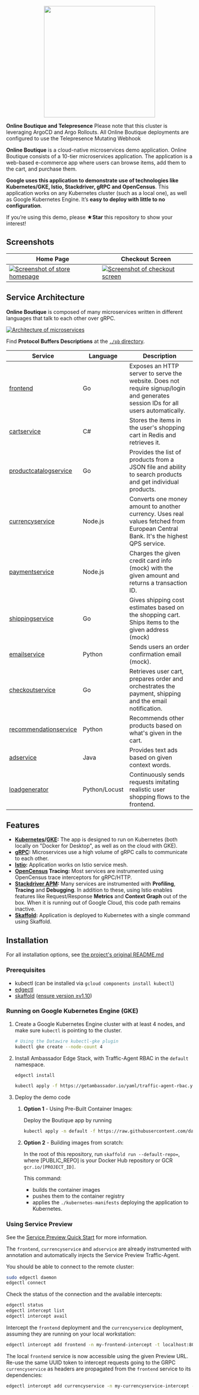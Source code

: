<p align="center">
<img src="src/frontend/static/icons/Hipster_HeroLogoCyan.svg" width="300"/>
</p>

**Online Boutique and Telepresence**
Please note that this cluster is leveraging ArgoCD and Argo Rollouts.
All Online Boutique deployments are configured to use the Telepresence Mutating Webhook  

**Online Boutique** is a cloud-native microservices demo application.
Online Boutique consists of a 10-tier microservices application. The application is a
web-based e-commerce app where users can browse items,
add them to the cart, and purchase them.

**Google uses this application to demonstrate use of technologies like
Kubernetes/GKE, Istio, Stackdriver, gRPC and OpenCensus**. This application
works on any Kubernetes cluster (such as a local one), as well as Google
Kubernetes Engine. It’s **easy to deploy with little to no configuration**.

If you’re using this demo, please **★Star** this repository to show your interest!

## Screenshots

| Home Page                                                                                                         | Checkout Screen                                                                                                    |
| ----------------------------------------------------------------------------------------------------------------- | ------------------------------------------------------------------------------------------------------------------ |
| [![Screenshot of store homepage](./docs/img/online-boutique-frontend-1.png)](./docs/img/online-boutique-frontend-1.png) | [![Screenshot of checkout screen](./docs/img/online-boutique-frontend-2.png)](./docs/img/online-boutique-frontend-2.png) |

## Service Architecture

**Online Boutique** is composed of many microservices written in different
languages that talk to each other over gRPC.

[![Architecture of
microservices](./docs/img/architecture-diagram.png)](./docs/img/architecture-diagram.png)

Find **Protocol Buffers Descriptions** at the [`./pb` directory](./pb).

| Service                                              | Language      | Description                                                                                                                       |
| ---------------------------------------------------- | ------------- | --------------------------------------------------------------------------------------------------------------------------------- |
| [frontend](./src/frontend)                           | Go            | Exposes an HTTP server to serve the website. Does not require signup/login and generates session IDs for all users automatically. |
| [cartservice](./src/cartservice)                     | C#            | Stores the items in the user's shopping cart in Redis and retrieves it.                                                           |
| [productcatalogservice](./src/productcatalogservice) | Go            | Provides the list of products from a JSON file and ability to search products and get individual products.                        |
| [currencyservice](./src/currencyservice)             | Node.js       | Converts one money amount to another currency. Uses real values fetched from European Central Bank. It's the highest QPS service. |
| [paymentservice](./src/paymentservice)               | Node.js       | Charges the given credit card info (mock) with the given amount and returns a transaction ID.                                     |
| [shippingservice](./src/shippingservice)             | Go            | Gives shipping cost estimates based on the shopping cart. Ships items to the given address (mock)                                 |
| [emailservice](./src/emailservice)                   | Python        | Sends users an order confirmation email (mock).                                                                                   |
| [checkoutservice](./src/checkoutservice)             | Go            | Retrieves user cart, prepares order and orchestrates the payment, shipping and the email notification.                            |
| [recommendationservice](./src/recommendationservice) | Python        | Recommends other products based on what's given in the cart.                                                                      |
| [adservice](./src/adservice)                         | Java          | Provides text ads based on given context words.                                                                                   |
| [loadgenerator](./src/loadgenerator)                 | Python/Locust | Continuously sends requests imitating realistic user shopping flows to the frontend.                                              |

## Features

- **[Kubernetes](https://kubernetes.io)/[GKE](https://cloud.google.com/kubernetes-engine/):**
  The app is designed to run on Kubernetes (both locally on "Docker for
  Desktop", as well as on the cloud with GKE).
- **[gRPC](https://grpc.io):** Microservices use a high volume of gRPC calls to
  communicate to each other.
- **[Istio](https://istio.io):** Application works on Istio service mesh.
- **[OpenCensus](https://opencensus.io/) Tracing:** Most services are
  instrumented using OpenCensus trace interceptors for gRPC/HTTP.
- **[Stackdriver APM](https://cloud.google.com/stackdriver/):** Many services
  are instrumented with **Profiling**, **Tracing** and **Debugging**. In
  addition to these, using Istio enables features like Request/Response
  **Metrics** and **Context Graph** out of the box. When it is running out of
  Google Cloud, this code path remains inactive.
- **[Skaffold](https://skaffold.dev):** Application
  is deployed to Kubernetes with a single command using Skaffold.

## Installation

For all installation options, see [the project's original README.md](https://github.com/GoogleCloudPlatform/microservices-demo)

### Prerequisites

   - kubectl (can be installed via `gcloud components install kubectl`)
   - [edgectl](https://www.getambassador.io/docs/latest/tutorials/getting-started/)
   - [skaffold]( https://skaffold.dev/docs/install/) ([ensure version ≥v1.10](https://github.com/GoogleContainerTools/skaffold/releases))

### Running on Google Kubernetes Engine (GKE)

1.  Create a Google Kubernetes Engine cluster with at least 4 nodes, and make sure `kubectl` is pointing to the cluster.

    ```sh
    # Using the Datawire kubectl-gke plugin
    kubectl gke create --node-count 4
    ```

2.  Install Ambassador Edge Stack, with Traffic-Agent RBAC in the `default` namespace.

    ```sh
    edgectl install
    
    kubectl apply -f https://getambassador.io/yaml/traffic-agent-rbac.yaml
    ```

3.  Deploy the demo code
    1. **Option 1** - Using Pre-Built Container Images:
    
        Deploy the Boutique app by running 
        
        ```sh
        kubectl apply -n default -f https://raw.githubusercontent.com/datawire/microservices-demo/master/release/kubernetes-manifests.yaml
        ```
        
    2. **Option 2** - Building images from scratch:
    
        In the root of this repository, run `skaffold run --default-repo=`,
        where [PUBLIC_REPO] is your Docker Hub repository or GCR `gcr.io/[PROJECT_ID]`.
    
        This command:
    
        - builds the container images
        - pushes them to the container registry
        - applies the `./kubernetes-manifests` deploying the application to
          Kubernetes.

### Using Service Preview

See the [Service Preview Quick Start](https://www.getambassador.io/docs/latest/topics/using/edgectl/service-preview-install/) for more information.

The `frontend`, `currencyservice` and `adservice` are already instrumented with annotation and automatically injects the Service Preview Traffic-Agent.

You should be able to connect to the remote cluster:

```sh
sudo edgectl daemon
edgectl connect
```
    
Check the status of the connection and the available intercepts:

```sh
edgectl status
edgectl intercept list
edgectl intercept avail
```
    
Intercept the `frontend` deployment and the `currencyservice` deployment, assuming they are running on your local workstation:

```sh
edgectl intercept add frontend -n my-frontend-intercept -t localhost:8080
```
    
The local `frontend` service is now accessible using the given Preview URL.
Re-use the same UUID token to intercept requests going to the GRPC `currencyservice` as headers are propagated from the `frontend` service to its dependencies:
    
```sh
edgectl intercept add currencyservice -n my-currencyservice-intercept -m "x-service-preview=$UUID$" -t localhost:7000 --grpc
```
